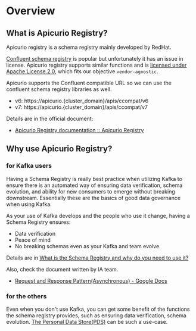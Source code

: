 # Overview

## What is Apicurio Registry?

Apicurio registry is a schema registry mainly developed by RedHat.

[Confluent schema registry](https://docs.confluent.io/platform/current/schema-registry/index.html) is popular but unfortunately it has an issue in license. Apicurio registry supports similar functions and is [licensed under Apache License 2.0](https://github.com/Apicurio/apicurio-registry/blob/main/LICENSE), which fits our objective `vendor-agnostic`.

Apicurio supports the Confluent compatible URL so we can use the confluent schema registry libraries as well.
- v6: https://apicurio.{cluster_domain}/apis/ccompat/v6
- v7: https://apicurio.{cluster_domain}/apis/ccompat/v7

Details are in the official document: 
- [Apicurio Registry documentation :: Apicurio Registry](https://www.apicur.io/registry/docs/apicurio-registry/2.4.x/index.html)


## Why use Apicurio Registry?

### for Kafka users
Having a Schema Registry is really best practice when utilizing Kafka to ensure there is an automated way of ensuring data verification, schema evolution, and ability for new consumers to emerge without breaking downstream. Essentially these are the basics of good data governance when using Kafka.

As your use of Kafka develops and the people who use it change, having a Schema Registry ensures:
- Data verification
- Peace of mind
- No breaking schemas even as your Kafka and team evolve.

Details are in [What is the Schema Registry and why do you need to use it?](https://www.conduktor.io/blog/what-is-the-schema-registry-and-why-do-you-need-to-use-it/)

Also, check the document written by IA team.
- [Request and Response Pattern(Asynchronous) - Google Docs](https://docs.google.com/document/d/1sQa72_P2rHou22T53w4f5fZp1Uy11iz4CKXwXMMoJ0M/edit)


### for the others

Even when you don't use Kafka, you can get some benefit of the functions the schema registry provides, such as ensuring data verification, schema evolution.
[The Personal Data Store(PDS)](https://github.com/wp-wcm/city/tree/main/ns/pds) can be such a use-case. 
